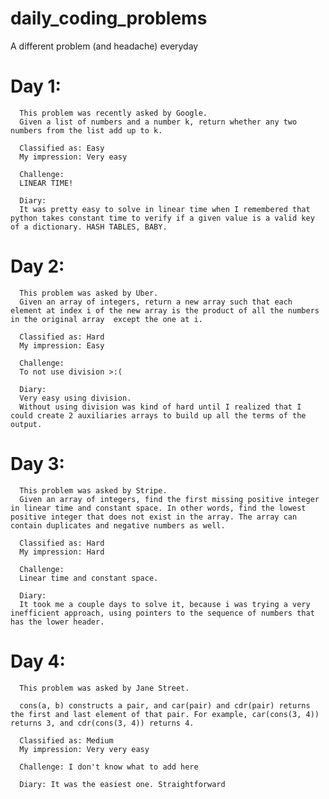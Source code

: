 # daily_coding_problems
 A different problem (and headache) everyday
# Day 1:
      This problem was recently asked by Google.
      Given a list of numbers and a number k, return whether any two numbers from the list add up to k.
      
      Classified as: Easy
      My impression: Very easy

      Challenge:
      LINEAR TIME!

      Diary:
      It was pretty easy to solve in linear time when I remembered that python takes constant time to verify if a given value is a valid key of a dictionary. HASH TABLES, BABY.

# Day 2:
      This problem was asked by Uber.
      Given an array of integers, return a new array such that each element at index i of the new array is the product of all the numbers in the original array  except the one at i.

      Classified as: Hard
      My impression: Easy

      Challenge:
      To not use division >:(

      Diary:
      Very easy using division.
      Without using division was kind of hard until I realized that I could create 2 auxiliaries arrays to build up all the terms of the output.

# Day 3:
      This problem was asked by Stripe.
      Given an array of integers, find the first missing positive integer in linear time and constant space. In other words, find the lowest positive integer that does not exist in the array. The array can contain duplicates and negative numbers as well.

      Classified as: Hard
      My impression: Hard

      Challenge:
      Linear time and constant space.

      Diary:
      It took me a couple days to solve it, because i was trying a very inefficient approach, using pointers to the sequence of numbers that has the lower header.

# Day 4:
      This problem was asked by Jane Street.

      cons(a, b) constructs a pair, and car(pair) and cdr(pair) returns the first and last element of that pair. For example, car(cons(3, 4)) returns 3, and cdr(cons(3, 4)) returns 4.

      Classified as: Medium
      My impression: Very very easy

      Challenge: I don't know what to add here 

      Diary: It was the easiest one. Straightforward